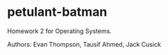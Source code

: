 # petulant-batman

Homework 2 for Operating Systems.  

Authors: Evan Thompson, Tausif Ahmed, Jack Cusick
